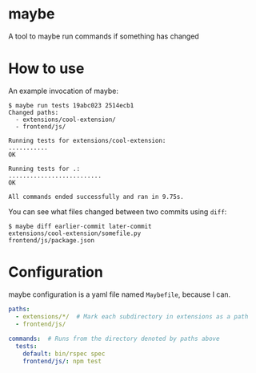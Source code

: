 maybe
=====

A tool to maybe run commands if something has changed

# How to use

An example invocation of maybe:

```
$ maybe run tests 19abc023 2514ecb1
Changed paths:
  - extensions/cool-extension/
  - frontend/js/

Running tests for extensions/cool-extension:
...........
OK

Running tests for .:
..........................
OK

All commands ended successfully and ran in 9.75s.
```


You can see what files changed between two commits using `diff`:

```shell
$ maybe diff earlier-commit later-commit
extensions/cool-extension/somefile.py
frontend/js/package.json
```

# Configuration

maybe configuration is a yaml file named `Maybefile`, because I can.

```yaml
paths:
  - extensions/*/  # Mark each subdirectory in extensions as a path
  - frontend/js/
  
commands:  # Runs from the directory denoted by paths above
  tests:
    default: bin/rspec spec
    frontend/js/: npm test
```
